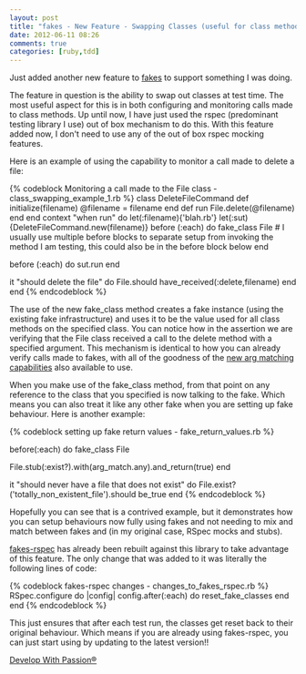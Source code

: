 ```yaml
---
layout: post
title: "fakes - New Feature - Swapping Classes (useful for class methods)"
date: 2012-06-11 08:26
comments: true
categories: [ruby,tdd]
---
```

Just added another new feature to [fakes](http://github.com/developwithpassion/fakes) to support something I was doing.  

The feature in question is the ability to swap out classes at test time. The most useful aspect for this is in both configuring and monitoring calls made to class methods. Up until now, I have just used the rspec (predominant testing library I use) out of box mechanism to do this. With this feature added now, I don't need to use any of the out of box rspec mocking features.

Here is an example of using the capability to monitor a call made to delete a file:

{% codeblock Monitoring a call made to the File class - class_swapping_example_1.rb %}
class DeleteFileCommand
  def initialize(filename)
    @filename = filename
  end
  def run
    File.delete(@filename)
  end
end
context "when run" do
  let(:filename){'blah.rb'}
  let(:sut){DeleteFileCommand.new(filename)}
  before (:each) do
    fake_class File # I usually use multiple before blocks to separate setup from invoking the method I am testing, this could also be in the before block below
  end

  before (:each) do
    sut.run
  end

  it "should delete the file" do
    File.should have_received(:delete,filename)
  end
end
{% endcodeblock %}

The use of the new fake_class method creates a fake instance (using the existing fake infrastructure) and uses it to be the value used for all class methods on the specified class. You can notice how in the assertion we are verifying that the File class received a call to the delete method with a specified argument. This mechanism is identical to how you can already verify calls made to fakes, with all of the goodness of the [new arg matching capabilities](http://blog.developwithpassion.com/2012/06/09/fakes-and-in-turn-fakes-rspec-new-feature-arbitrary-argument-matching-for-setup-and-verification-of-calls/) also available to use.

When you make use of the fake_class method, from that point on any reference to the class that you specified is now talking to the fake. Which means you can also treat it like any other fake when you are setting up fake behaviour. Here is another example:


{% codeblock setting up fake return values -  fake_return_values.rb %}

before(:each) do
  fake_class File

  File.stub(:exist?).with(arg_match.any).and_return(true)
end

it "should never have a file that does not exist" do
  File.exist?('totally_non_existent_file').should be_true
end
{% endcodeblock %}


Hopefully you can see that is a contrived example, but it demonstrates how you can setup behaviours now fully using fakes and not needing to mix and match between fakes and (in my original case, RSpec mocks and stubs).

[fakes-rspec](http://github.com/developwithpassion/fakes-rspec) has already been rebuilt against this library to take advantage of this feature. The only change that was added to it was literally the following lines of code:

{% codeblock fakes-rspec changes - changes_to_fakes_rspec.rb %}
RSpec.configure do |config|
  config.after(:each) do
    reset_fake_classes
  end
end
{% endcodeblock %}

This just ensures that after each test run, the classes get reset back to their original behaviour. Which means if you are already using fakes-rspec, you can just start using by updating to the latest version!!

[Develop With Passion®](http://www.developwithpassion.com)
